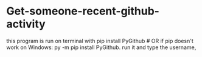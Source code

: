 # Get-someone-recent-github-activity
this program is run on terminal with pip install PyGithub # OR if pip doesn't work on Windows: py -m pip install PyGithub. run it and type the username,
